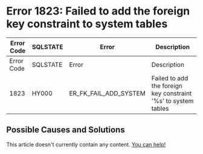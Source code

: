 
# Error 1823: Failed to add the foreign key constraint to system tables


| Error Code | SQLSTATE | Error | Description |
| --- | --- | --- | --- |
| Error Code | SQLSTATE | Error | Description |
| 1823 | HY000 | ER_FK_FAIL_ADD_SYSTEM | Failed to add the foreign key constraint '%s' to system tables |




## Possible Causes and Solutions


This article doesn't currently contain any content. [You can help!](/en/writing-and-editing-knowledge-base-articles/)

